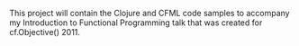 This project will contain the Clojure and CFML code samples to
accompany my Introduction to Functional Programming talk that
was created for cf.Objective() 2011.
